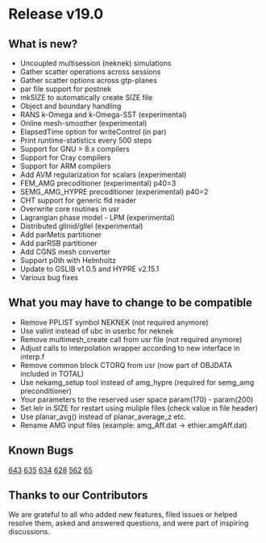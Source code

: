 # Release v19.0

## What is new? 

* Uncoupled multisession (neknek) simulations
* Gather scatter operations across sessions
* Gather scatter options across gtp-planes
* par file support for postnek
* mkSIZE to automatically create SIZE file
* Object and boundary handling
* RANS k-Omega and k-Omega-SST (experimental) 
* Online mesh-smoother (experimental)
* ElapsedTime option for writeControl (in par)
* Print runtime-statistics every 500 steps
* Support for GNU > 8.x compilers
* Support for Cray compilers
* Support for ARM compilers
* Add AVM regularization for scalars (experimental)
* FEM_AMG precoditioner (experimental) p40=3
* SEMG_AMG_HYPRE precoditioner (experimental) p40=2
* CHT support for generic fld reader
* Overwrite core routines in usr
* Lagrangian phase model - LPM (experimental)
* Distributed gllnid/gllel (experimental) 
* Add parMetis partitioner
* Add parRSB partitioner
* Add CGNS mesh converter
* Support p0th with Helmholtz 
* Update to GSLIB v1.0.5 and HYPRE v2.15.1
* Various bug fixes

## What you may have to change to be compatible 

* Remove PPLIST symbol NEKNEK (not required anymore)
* Use valint instead of ubc in userbc for neknek
* Remove multimesh_create call from usr file (not required anymore)
* Adjust calls to interpolation wrapper according to new interface in interp.f
* Remove common block CTORQ from usr (now part of OBJDATA included in TOTAL)
* Use nekamg_setup tool instead of amg_hypre (required for semg_amg preconditioner) 
* Your parameters to the reserved user space param(170) - param(200) 
* Set lelr in SIZE for restart using muliple files (check value in file header) 
* Use planar_avg() instead of planar_average_z etc. 
* Rename AMG input files (example: amg_Aff.dat -> ethier.amgAff.dat) 

## Known Bugs 

[643](https://github.com/Nek5000/Nek5000/issues/643)
[635](https://github.com/Nek5000/Nek5000/issues/635)
[634](https://github.com/Nek5000/Nek5000/issues/634)
[628](https://github.com/Nek5000/Nek5000/issues/628)
[562](https://github.com/Nek5000/Nek5000/issues/562)
[65](https://github.com/Nek5000/Nek5000/issues/65)

## Thanks to our Contributors

We are grateful to all who added new features, filed issues or helped resolve them, asked and answered questions, and were part of inspiring discussions.
